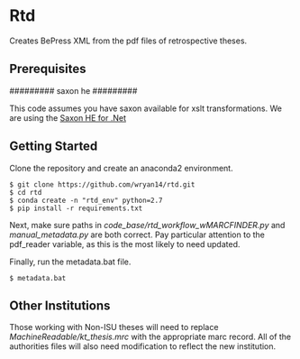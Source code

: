 Rtd
====

Creates BePress XML from the pdf files of retrospective theses.

Prerequisites
--------------

#########
saxon he
#########

This code assumes you have saxon available for xslt transformations. We
are using the [Saxon HE for .Net](http://saxon.sourceforge.net/)

Getting Started
----------------

Clone the repository and create an anaconda2 environment.

``` {.sourceCode .console}
$ git clone https://github.com/wryan14/rtd.git
$ cd rtd
$ conda create -n "rtd_env" python=2.7
$ pip install -r requirements.txt
```

Next, make sure paths in *code\_base/rtd\_workflow\_wMARCFINDER.py* and
*manual\_metadata.py* are both correct. Pay particular attention to the
pdf\_reader variable, as this is the most likely to need updated.

Finally, run the metadata.bat file.

``` {.sourceCode .console}
$ metadata.bat
```

Other Institutions
-------------------

Those working with Non-ISU theses will need to replace
*MachineReadable/kt\_thesis.mrc* with the appropriate marc record. All
of the authorities files will also need modification to reflect the new
institution.
